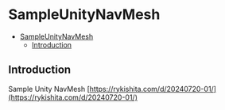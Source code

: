 # SampleUnityNavMesh

- [SampleUnityNavMesh](#sampleunitynavmesh)
  - [Introduction](#introduction)

## Introduction

Sample Unity NavMesh
[https://rykishita.com/d/20240720-01/](https://rykishita.com/d/20240720-01/)
